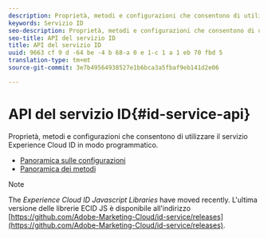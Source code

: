 ```yaml
---
description: Proprietà, metodi e configurazioni che consentono di utilizzare il servizio Experience Cloud ID in modo programmatico.
keywords: Servizio ID
seo-description: Proprietà, metodi e configurazioni che consentono di utilizzare il servizio Experience Cloud ID in modo programmatico.
seo-title: API del servizio ID
title: API del servizio ID
uuid: 9663 cf 9 d -64 be -4 b 68-a 0 e 1-c 1 a 1 eb 70 fbd 5
translation-type: tm+mt
source-git-commit: 3e7b49564938527e1b6bca3a5fbaf9eb141d2e06

---
```



# API del servizio ID{#id-service-api}

Proprietà, metodi e configurazioni che consentono di utilizzare il servizio Experience Cloud ID in modo programmatico.

* [Panoramica sulle configurazioni](function-vars/function-vars.md)
* [Panoramica dei metodi](get-set/get-set.md)

>[!NOTE]
>
>The *Experience Cloud ID Javascript Libraries* have moved recently. L&#39;ultima versione delle librerie ECID JS è disponibile all&#39;indirizzo [https://github.com/Adobe-Marketing-Cloud/id-service/releases](https://github.com/Adobe-Marketing-Cloud/id-service/releases).

